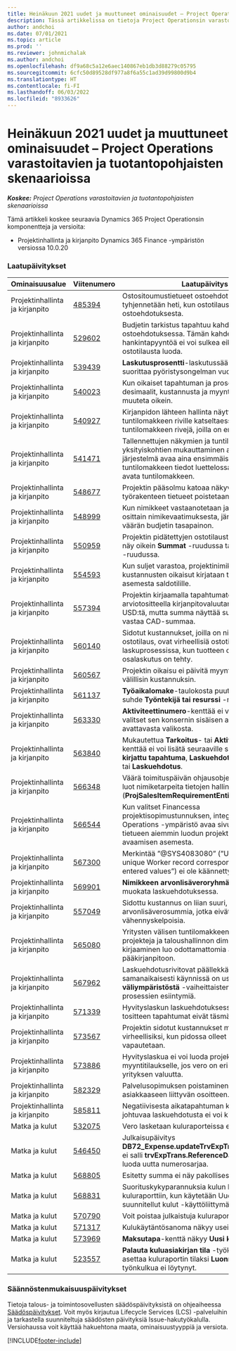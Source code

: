 ```yaml
---
title: Heinäkuun 2021 uudet ja muuttuneet ominaisuudet – Project Operations varastoitavien ja tuotantopohjaisten skenaarioissa
description: Tässä artikkelissa on tietoja Project Operationsin varastoitaviin ja tuotantoon perustuvissa skenaarioissa heinäkuun 2021 julkaisussa saatavilla olevista laatupäivityksistä.
author: andchoi
ms.date: 07/01/2021
ms.topic: article
ms.prod: ''
ms.reviewer: johnmichalak
ms.author: andchoi
ms.openlocfilehash: df9a68c5a12e6aec140867eb1db3d88279c05795
ms.sourcegitcommit: 6cfc50d89528df977a8f6a55c1ad39d99800d9b4
ms.translationtype: HT
ms.contentlocale: fi-FI
ms.lasthandoff: 06/03/2022
ms.locfileid: "8933626"
---
```

# <a name="whats-new-or-changed-in-project-operations-july-2021-for-stockedproduction-based-scenarios"></a>Heinäkuun 2021 uudet ja muuttuneet ominaisuudet – Project Operations varastoitavien ja tuotantopohjaisten skenaarioissa

_**Koskee:** Project Operations varastoitavien ja tuotantopohjaisten skenaarioissa_

Tämä artikkeli koskee seuraavia Dynamics 365 Project Operationsin komponentteja ja versioita:

- Projektinhallinta ja kirjanpito Dynamics 365 Finance -ympäristön versiossa 10.0.20
 
### <a name="quality-updates"></a>Laatupäivitykset
                                                                                                                                                                                  
| Ominaisuusalue                      | Viitenumero| Laatupäivitys                                                                                                                                                                          |
|-----------------------------------|--------|---------------------------------------------------------------------------------------------------------------------------------------------------------------------------------|
| Projektinhallinta ja kirjanpito | [485394](https://fix.lcs.dynamics.com/Issue/Details/?bugId=485394) | Ostositoumustietueet ostoehdotuksesta tyhjennetään heti, kun ostotilaus vapautetaan ostoehdotuksesta.                                                                           |
| Projektinhallinta ja kirjanpito | [529602](https://fix.lcs.dynamics.com/Issue/Details/?bugId=529602) | Budjetin tarkistus tapahtuu kahdesti ostoehdotuksessa. Tämän kahdennuksen vuoksi hankintapyyntöä ei voi sulkea eikä vastaavaa ostotilausta luoda.                                                                                                                        |
| Projektinhallinta ja kirjanpito | [539439](https://fix.lcs.dynamics.com/Issue/Details/?bugId=539439) | **Laskutusprosentti**-laskutussääntöä ei voi suorittaa pyöristysongelman vuoksi.                                                                              |
| Projektinhallinta ja kirjanpito | [540023](https://fix.lcs.dynamics.com/Issue/Details/?bugId=540023) | Kun oikaiset tapahtuman ja prosenttiosuutena on desimaalit, kustannusta ja myyntihintaa ei muuteta oikein.                                      |
| Projektinhallinta ja kirjanpito | [540927](https://fix.lcs.dynamics.com/Issue/Details/?bugId=540927) | Kirjanpidon lähteen hallinta näyttää tunnit yhdelle tuntilomakkeen riville katseltaessa useita tuntilomakkeen rivejä, joilla on eri aktiviteetteja.                                      |
| Projektinhallinta ja kirjanpito | [541471](https://fix.lcs.dynamics.com/Issue/Details/?bugId=541471) | Tallennettujen näkymien ja tuntilomakeriivn yksityiskohtien mukauttaminen aiheuttaa sen, että järjestelmä avaa aina ensimmäisen tuntilomakkeen tiedot luettelossa, kun se yrittää avata tuntilomakkeen.  |
| Projektinhallinta ja kirjanpito | [548677](https://fix.lcs.dynamics.com/Issue/Details/?bugId=548677) | Projektin pääsolmu katoaa näkyvistä ja työrakenteen tietueet poistetaan tuonnin jälkeen.                                                                                             |
| Projektinhallinta ja kirjanpito | [548999](https://fix.lcs.dynamics.com/Issue/Details/?bugId=548999) | Kun nimikkeet vastaanotetaan ja lähetetään osittain nimikevaatimuksesta, järjestelmä päivittää väärän budjetin tasapainon. |
| Projektinhallinta ja kirjanpito | [550959](https://fix.lcs.dynamics.com/Issue/Details/?bugId=550959) | Projektin pidätettyjen ostotilausten summat eivät näy oikein **Summat** -ruudussa tai **Odottava lasku** -ruudussa.                                                                  |
| Projektinhallinta ja kirjanpito | [554593](https://fix.lcs.dynamics.com/Issue/Details/?bugId=554593) | Kun suljet varastoa, projektinimikkeen kustannusten oikaisut kirjataan tulostilin asemesta saldotilille.                                                            |
| Projektinhallinta ja kirjanpito | [557394](https://fix.lcs.dynamics.com/Issue/Details/?bugId=557394) | Projektin kirjaamalla tapahtumatositteella ja arviotositteella kirjanpitovaluutana käytetään USD:tä, mutta summa näyttää summan, joka vastaa CAD-summaa.              |
| Projektinhallinta ja kirjanpito | [560140](https://fix.lcs.dynamics.com/Issue/Details/?bugId=560140) | Sidotut kustannukset, joilla on nimiketarve ja ostotilaus, ovat virheellisiä ostotilauksen laskuprosessissa, kun tuotteen osakuittaus ja osalaskutus on tehty.       |
| Projektinhallinta ja kirjanpito | [560567](https://fix.lcs.dynamics.com/Issue/Details/?bugId=560567) | Projektin oikaisu ei päivitä myyntisummaa oikein välillisin kustannuksin.                                                                                    |
| Projektinhallinta ja kirjanpito | [561137](https://fix.lcs.dynamics.com/Issue/Details/?bugId=561137) | **Työaikalomake**-taulokosta puuttuu määritetty suhde **Työntekijä tai resurssi** -näkymään.                                                                                   |
| Projektinhallinta ja kirjanpito | [563330](https://fix.lcs.dynamics.com/Issue/Details/?bugId=563330) | **Aktiviteettinumero**-kenttää ei voi täyttää, kun valitset sen konsernin sisäisen aikaraportin avattavasta valikosta.                                                                 |
| Projektinhallinta ja kirjanpito | [563840](https://fix.lcs.dynamics.com/Issue/Details/?bugId=563840) | Mukautettua **Tarkoitus**- tai **Aktiviteetin kuvaus** -kenttää ei voi lisätä seuraaville sivuille: **Projektin kirjattu tapahtuma**, **Laskuehdotuksen luominen** tai **Laskuehdotus**.  |
| Projektinhallinta ja kirjanpito | [566348](https://fix.lcs.dynamics.com/Issue/Details/?bugId=566348) | Väärä toimituspäivän ohjausobjekti annetaan, kun luot nimiketarpeita tietojen hallinnan (**ProjSalesItemRequirementEntity**) avulla.                                              |
| Projektinhallinta ja kirjanpito | [566544](https://fix.lcs.dynamics.com/Issue/Details/?bugId=566544) | Kun valitset Financessa projektisopimustunnuksen, integroitu Project Operations -ympäristö avaa sivun ja luo uuden tietueen aiemmin luodun projektisopimussivun avaamisen asemesta.                                                                                                                 |
| Projektinhallinta ja kirjanpito | [567300](https://fix.lcs.dynamics.com/Issue/Details/?bugId=567300) |  Merkintää ”@SYS4083080” (”Unable to find a unique Worker record   corresponding to the entered values”) ei ole käännetty tanskan kielelle.                                |
| Projektinhallinta ja kirjanpito | [569901](https://fix.lcs.dynamics.com/Issue/Details/?bugId=569901) | **Nimikkeen arvonlisäveroryhmä** -kenttää ei voi muokata laskuehdotuksessa.                                                                               |
| Projektinhallinta ja kirjanpito | [557049](https://fix.lcs.dynamics.com/Issue/Details/?bugId=557049) | Sidottu kustannus on liian suuri, kun käytössä on arvonlisäverosummia, jotka eivät ole vähennyskelpoisia.                                                                                                    |
| Projektinhallinta ja kirjanpito | [565080](https://fix.lcs.dynamics.com/Issue/Details/?bugId=565080) | Yritysten välisen tuntilomakkeen, jossa on useita projekteja ja taloushallinnon dimensioita, kirjaaminen luo odottamattomia arvoja pääkirjanpitoon.                             |
| Projektinhallinta ja kirjanpito | [567962](https://fix.lcs.dynamics.com/Issue/Details/?bugId=567962) | Laskuehdotusrivitovat päällekkäisiä, koska samanaikaisesti käynnissä on useita **tuo väliympäristöstä** -vaiheittaisten jaksottaisten prosessien esiintymiä.                                      |
| Projektinhallinta ja kirjanpito | [571339](https://fix.lcs.dynamics.com/Issue/Details/?bugId=571339) | Hyvityslaskun laskuehdotuksessa on virhe, joten tositteen tapahtumat eivät täsmää.    |
| Projektinhallinta ja kirjanpito | [573567](https://fix.lcs.dynamics.com/Issue/Details/?bugId=573567) | Projektin sidotut kustannukset muuttuvat virheellisiksi, kun pidossa olleet laskut vapautetaan.                                                                             |
| Projektinhallinta ja kirjanpito | [573886](https://fix.lcs.dynamics.com/Issue/Details/?bugId=573886) | Hyvityslaskua ei voi luoda projektin myyntitilaukselle, jos vero on eri valuuttana kuin yrityksen valuutta.                                      |
| Projektinhallinta ja kirjanpito | [582329](https://fix.lcs.dynamics.com/Issue/Details/?bugId=582329) | Palvelusopimuksen poistaminen poistaa myös asiakkaaseen liittyvän osoitteen.                                                                                     |
| Projektinhallinta ja kirjanpito | [585811](https://fix.lcs.dynamics.com/Issue/Details/?bugId=585811) | Negatiivisesta aikatapahtuman korjauksesta johtuvaa laskuehdotusta ei voi kirjata.                                                                    |
| Matka ja kulut                  | [532075](https://fix.lcs.dynamics.com/Issue/Details/?bugId=532075) | Vero lasketaan kuluraporteissa eri tavalla.                                                                                                                  |
| Matka ja kulut                  | [546450](https://fix.lcs.dynamics.com/Issue/Details/?bugId=546450) | Julkaisupäivitys **DB72_Expense.updateTrvExpTransProjTransId()** ei salli **trvExpTrans.ReferenceDataAreaId**:n luoda uutta numerosarjaa.                    |
| Matka ja kulut                  | [568805](https://fix.lcs.dynamics.com/Issue/Details/?bugId=568805) | Esitetty summa ei näy pakollisessa kentässä.                                                                                                             |
| Matka ja kulut                  | [568831](https://fix.lcs.dynamics.com/Issue/Details/?bugId=568831) | Suorituskykyparannuksia kulun liittämisessä kuluraporttiin, kun käytetään Uudelleen suunnitellut kulut -käyttöliittymää.                                                            |
| Matka ja kulut                  | [570790](https://fix.lcs.dynamics.com/Issue/Details/?bugId=570790) | Voit poistaa julkaistuja kuluraportteja.                                                                                           |
| Matka ja kulut                  | [571317](https://fix.lcs.dynamics.com/Issue/Details/?bugId=571317) | Kulukäytäntösanoma näkyy useita kertoja.                                                                                                       |
| Matka ja kulut                  | [573969](https://fix.lcs.dynamics.com/Issue/Details/?bugId=573969) | **Maksutapa**-kenttä näkyy **Uusi kulu** -ruudussa.                                                                                                       |
| Matka ja kulut                  | [523557](https://fix.lcs.dynamics.com/Issue/Details/?bugId=523557) | **Palauta kuluasiakirjan tila** -työkalun tulisi asettaa kuluraportin tilaksi **Luonnos**, jos työnkulkua ei löytynyt. 

### <a name="regulatory-updates"></a>Säännöstenmukaisuuspäivitykset
Tietoja talous- ja toimintosovellusten säädöspäivityksistä on ohjeaiheessa [Säädöspäivitykset](/dynamics365/finance/localizations/regulatory-updates). Voit myös kirjautua Lifecycle Services (LCS) -palveluihin ja tarkastella suunniteltuja säädösten päivityksiä Issue-hakutyökalulla. Versiohaussa voit käyttää hakuehtona maata, ominaisuustyyppiä ja versiota.


[!INCLUDE[footer-include](../../includes/footer-banner.md)]
